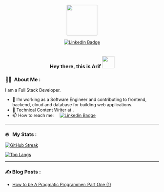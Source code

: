 <p align="center"><img src="https://media.giphy.com/media/M9gbBd9nbDrOTu1Mqx/giphy.gif" width="100"/></p>
<p align="center">
<a href="https://www.linkedin.com/in/arif-ul-islam-716517149/"><img src="https://img.shields.io/badge/LinkedIn-blue?style=for-the-badge&logo=linkedin&logoColor=white" alt="LinkedIn Badge"></a>
</p>
<p align="center">

<p align="center"><img src="https://komarev.com/ghpvc/?username=arif-js&style=flat-square&color=blue" alt=""></p>
<h3 align="center">Hey there, this is Arif <img src="https://media.giphy.com/media/hvRJCLFzcasrR4ia7z/giphy.gif" width="40"></h3>

### :woman_technologist: &nbsp;About Me :

I am a Full Stack Developer.

- 🔭 I’m working as a Software Engineer and contributing to frontend, backend, cloud and database for building web applications.
- 🌱 Technical Content Writer at .
- 📫 How to reach me: &nbsp; &nbsp; [![Linkedin Badge](https://img.shields.io/badge/-UmairMukhtar-blue?style=flat&logo=Linkedin&logoColor=white)](https://www.linkedin.com/in/arif-ul-islam-716517149/)

---

### 🔥 &nbsp; My Stats :
[![GitHub Streak](http://github-readme-streak-stats.herokuapp.com?user=arif-js&theme=dark&background=000000)](https://git.io/streak-stats)

[![Top Langs](https://github-readme-stats.vercel.app/api/top-langs/?username=arif-js&layout=compact&theme=vision-friendly-dark)](https://github.com/anuraghazra/github-readme-stats)

---

### ✍️ Blog Posts : 
- [How to be A Pragmatic Programmer: Part One (1)](https://medium.com/brainstation23/how-to-be-a-pragmatic-programmer-part-one-1-5d48ae31a49e)
